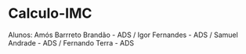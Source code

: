 # Calculo-IMC 
Alunos: Amós Barrreto Brandão - ADS / Igor Fernandes - ADS / Samuel Andrade - ADS / Fernando Terra - ADS

